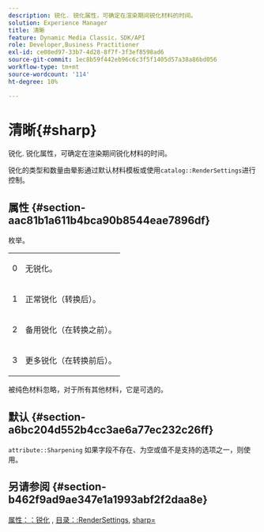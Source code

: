 ```yaml
---
description: 锐化. 锐化属性，可确定在渲染期间锐化材料的时间。
solution: Experience Manager
title: 清晰
feature: Dynamic Media Classic，SDK/API
role: Developer,Business Practitioner
exl-id: ce08ed97-33b7-4d28-8f7f-3f3ef8598ad6
source-git-commit: 1ec8b59f442eb96c6c3f5f1405d57a38a86bd056
workflow-type: tm+mt
source-wordcount: '114'
ht-degree: 10%

---
```


# 清晰{#sharp}

锐化. 锐化属性，可确定在渲染期间锐化材料的时间。

锐化的类型和数量由晕影通过默认材料模板或使用`catalog::RenderSettings`进行控制。

## 属性 {#section-aac81b1a611b4bca90b8544eae7896df}

枚举。

<table id="simpletable_D52B41A39E4E4E54A06821B9D689DB30"> 
 <tr class="strow"> 
  <td class="stentry"> <p>0 </p></td> 
  <td class="stentry"> <p>无锐化。 </p></td> 
 </tr> 
 <tr class="strow"> 
  <td class="stentry"> <p>1 </p></td> 
  <td class="stentry"> <p>正常锐化（转换后）。 </p></td> 
 </tr> 
 <tr class="strow"> 
  <td class="stentry"> <p>2 </p></td> 
  <td class="stentry"> <p>备用锐化（在转换之前）。 </p></td> 
 </tr> 
 <tr class="strow"> 
  <td class="stentry"> <p>3 </p></td> 
  <td class="stentry"> <p>更多锐化（在转换前后）。 </p></td> 
 </tr> 
</table>

被纯色材料忽略，对于所有其他材料，它是可选的。

## 默认 {#section-a6bc204d552b4cc3ae6a77ec232c26ff}

`attribute::Sharpening` 如果字段不存在、为空或值不是支持的选项之一，则使用。

## 另请参阅 {#section-b462f9ad9ae347e1a1993abf2f2daa8e}

[属性：：锐化](../../../../../ir-api/material-cat/image-rendering-api-ref/c-ir-material-catalog/c-ir-attributes-reference/r-ir-cat-sharp.md#reference-c706450cf95347f98f86c696f9167297) , [目录：:RenderSettings](../../../../../ir-api/material-cat/image-rendering-api-ref/c-ir-material-catalog/c-ir-attributes-reference/r-ir-rendersettings.md#reference-f3ae5e18095d40b2a8edef957dd82fbd), [sharp=](../../../../../ir-api/http-protocol/image-rendering-api-ref/c-ir-http-protocol-ref/c-ir-http-protocol-command-reference/r-ir-http-sharp.md#reference-acdd87f6b5de4e3a85e5d3c03022a35a)
